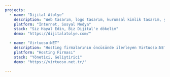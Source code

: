```yaml
---
projects:
  - name: "Dijital Atolye"
    description: "Web tasarım, logo tasarım, kurumsal kimlik tasarım, yazılım hizmetleri ve seo analizi sunan bir ajans firması olmaktadır. Aktif olarak faaliyetleri bulunmakta ve ilerlemektedir."
    platform: "İnternet, Sosyal Medya"
    stack: "Siz Hayal Edin, Biz Dijital'e dökelim"
    demo: "https://dijitalatolye.com/"

  - name: "Virtuoso:NET"
    description: "Hosting firmalarının öncüsünde ilerleyen Virtuoso:NET aktif olarak sunucu(vds), hosting, domain, nested, reseller, cpanel, plesk lisansları ve daha çok hizmet vermektedir."
    platform: "Hosting Firması"
    stack: "Yönetici, Geliştirici"
    demo: "https://virtuoso.net.tr/"

---
```

